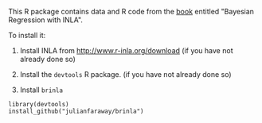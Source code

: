 This R package contains data and R code from the [book](http://julianfaraway.github.io/brinla/) entitled "Bayesian Regression with INLA". 

To install it: 

1. Install INLA from <http://www.r-inla.org/download> (if you have not already done so)

2. Install the `devtools` R package. (if you have not already done so)

3. Install `brinla`

```
library(devtools)
install_github("julianfaraway/brinla")
```

